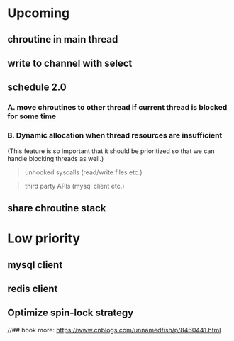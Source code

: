 # Upcoming

## chroutine in main thread

## write to channel with select

## schedule 2.0
### A. move chroutines to other thread if current thread is blocked for some time
### B. Dynamic allocation when thread resources are insufficient
(This feature is so important that it should be prioritized so that we can handle blocking threads as well.)
> unhooked syscalls (read/write files etc.)

> third party APIs (mysql client etc.)

## share chroutine stack

# Low priority

## mysql client

## redis client

## Optimize spin-lock strategy

//## hook more: https://www.cnblogs.com/unnamedfish/p/8460441.html